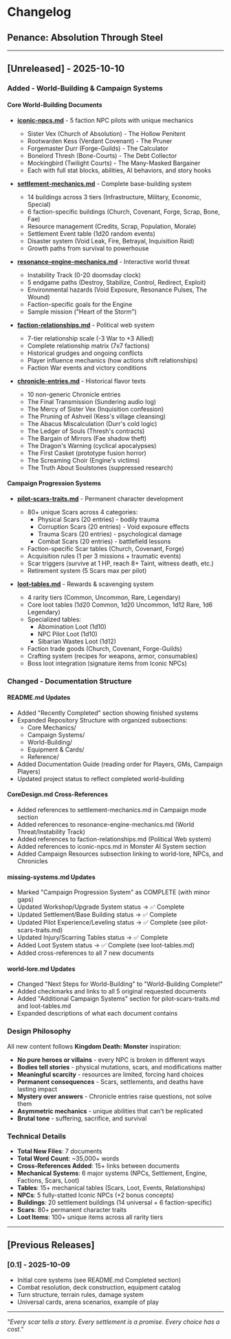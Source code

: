 # Changelog
## Penance: Absolution Through Steel

---

## [Unreleased] - 2025-10-10

### Added - World-Building & Campaign Systems

#### Core World-Building Documents
- **[iconic-npcs.md](docs/iconic-npcs.md)** - 5 faction NPC pilots with unique mechanics
  - Sister Vex (Church of Absolution) - The Hollow Penitent
  - Rootwarden Kess (Verdant Covenant) - The Pruner
  - Forgemaster Durr (Forge-Guilds) - The Calculator
  - Bonelord Thresh (Bone-Courts) - The Debt Collector
  - Mockingbird (Twilight Courts) - The Many-Masked Bargainer
  - Each with full stat blocks, abilities, AI behaviors, and story hooks

- **[settlement-mechanics.md](docs/settlement-mechanics.md)** - Complete base-building system
  - 14 buildings across 3 tiers (Infrastructure, Military, Economic, Special)
  - 6 faction-specific buildings (Church, Covenant, Forge, Scrap, Bone, Fae)
  - Resource management (Credits, Scrap, Population, Morale)
  - Settlement Event table (1d20 random events)
  - Disaster system (Void Leak, Fire, Betrayal, Inquisition Raid)
  - Growth paths from survival to powerhouse

- **[resonance-engine-mechanics.md](docs/resonance-engine-mechanics.md)** - Interactive world threat
  - Instability Track (0-20 doomsday clock)
  - 5 endgame paths (Destroy, Stabilize, Control, Redirect, Exploit)
  - Environmental hazards (Void Exposure, Resonance Pulses, The Wound)
  - Faction-specific goals for the Engine
  - Sample mission ("Heart of the Storm")

- **[faction-relationships.md](docs/faction-relationships.md)** - Political web system
  - 7-tier relationship scale (-3 War to +3 Allied)
  - Complete relationship matrix (7x7 factions)
  - Historical grudges and ongoing conflicts
  - Player influence mechanics (how actions shift relationships)
  - Faction War events and victory conditions

- **[chronicle-entries.md](docs/chronicle-entries.md)** - Historical flavor texts
  - 10 non-generic Chronicle entries
  - The Final Transmission (Sundering audio log)
  - The Mercy of Sister Vex (Inquisition confession)
  - The Pruning of Ashveil (Kess's village cleansing)
  - The Abacus Miscalculation (Durr's cold logic)
  - The Ledger of Souls (Thresh's contracts)
  - The Bargain of Mirrors (Fae shadow theft)
  - The Dragon's Warning (cyclical apocalypses)
  - The First Casket (prototype fusion horror)
  - The Screaming Choir (Engine's victims)
  - The Truth About Soulstones (suppressed research)

#### Campaign Progression Systems
- **[pilot-scars-traits.md](docs/pilot-scars-traits.md)** - Permanent character development
  - 80+ unique Scars across 4 categories:
    - Physical Scars (20 entries) - bodily trauma
    - Corruption Scars (20 entries) - Void exposure effects
    - Trauma Scars (20 entries) - psychological damage
    - Combat Scars (20 entries) - battlefield lessons
  - Faction-specific Scar tables (Church, Covenant, Forge)
  - Acquisition rules (1 per 3 missions + traumatic events)
  - Scar triggers (survive at 1 HP, reach 8+ Taint, witness death, etc.)
  - Retirement system (5 Scars max per pilot)

- **[loot-tables.md](docs/loot-tables.md)** - Rewards & scavenging system
  - 4 rarity tiers (Common, Uncommon, Rare, Legendary)
  - Core loot tables (1d20 Common, 1d20 Uncommon, 1d12 Rare, 1d6 Legendary)
  - Specialized tables:
    - Abomination Loot (1d10)
    - NPC Pilot Loot (1d10)
    - Sibarian Wastes Loot (1d12)
  - Faction trade goods (Church, Covenant, Forge-Guilds)
  - Crafting system (recipes for weapons, armor, consumables)
  - Boss loot integration (signature items from Iconic NPCs)

### Changed - Documentation Structure

#### README.md Updates
- Added "Recently Completed" section showing finished systems
- Expanded Repository Structure with organized subsections:
  - Core Mechanics/
  - Campaign Systems/
  - World-Building/
  - Equipment & Cards/
  - Reference/
- Added Documentation Guide (reading order for Players, GMs, Campaign Players)
- Updated project status to reflect completed world-building

#### CoreDesign.md Cross-References
- Added references to settlement-mechanics.md in Campaign mode section
- Added references to resonance-engine-mechanics.md (World Threat/Instability Track)
- Added references to faction-relationships.md (Political Web system)
- Added references to iconic-npcs.md in Monster AI System section
- Added Campaign Resources subsection linking to world-lore, NPCs, and Chronicles

#### missing-systems.md Updates
- Marked "Campaign Progression System" as COMPLETE (with minor gaps)
- Updated Workshop/Upgrade System status → ✅ Complete
- Updated Settlement/Base Building status → ✅ Complete
- Updated Pilot Experience/Leveling status → ✅ Complete (see pilot-scars-traits.md)
- Updated Injury/Scarring Tables status → ✅ Complete
- Added Loot System status → ✅ Complete (see loot-tables.md)
- Added cross-references to all 7 new documents

#### world-lore.md Updates
- Changed "Next Steps for World-Building" to "World-Building Complete!"
- Added checkmarks and links to all 5 original requested documents
- Added "Additional Campaign Systems" section for pilot-scars-traits.md and loot-tables.md
- Expanded descriptions of what each document contains

### Design Philosophy

All new content follows **Kingdom Death: Monster** inspiration:
- **No pure heroes or villains** - every NPC is broken in different ways
- **Bodies tell stories** - physical mutations, scars, and modifications matter
- **Meaningful scarcity** - resources are limited, forcing hard choices
- **Permanent consequences** - Scars, settlements, and deaths have lasting impact
- **Mystery over answers** - Chronicle entries raise questions, not solve them
- **Asymmetric mechanics** - unique abilities that can't be replicated
- **Brutal tone** - suffering, sacrifice, and survival

### Technical Details

- **Total New Files**: 7 documents
- **Total Word Count**: ~35,000+ words
- **Cross-References Added**: 15+ links between documents
- **Mechanical Systems**: 6 major systems (NPCs, Settlement, Engine, Factions, Scars, Loot)
- **Tables**: 15+ mechanical tables (Scars, Loot, Events, Relationships)
- **NPCs**: 5 fully-statted Iconic NPCs (+2 bonus concepts)
- **Buildings**: 20 settlement buildings (14 universal + 6 faction-specific)
- **Scars**: 80+ permanent character traits
- **Loot Items**: 100+ unique items across all rarity tiers

---

## [Previous Releases]

### [0.1] - 2025-10-09
- Initial core systems (see README.md Completed section)
- Combat resolution, deck construction, equipment catalog
- Turn structure, terrain rules, damage system
- Universal cards, arena scenarios, example of play

---

*"Every scar tells a story. Every settlement is a promise. Every choice has a cost."*

